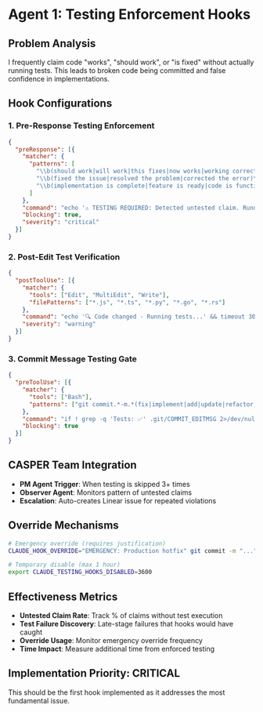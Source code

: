 # Agent 1: Testing Enforcement Hooks

## Problem Analysis
I frequently claim code "works", "should work", or "is fixed" without actually running tests. This leads to broken code being committed and false confidence in implementations.

## Hook Configurations

### 1. Pre-Response Testing Enforcement
```json
{
  "preResponse": [{
    "matcher": {
      "patterns": [
        "\\b(should work|will work|this fixes|now works|working correctly|successfully implemented|completed the implementation)\\b",
        "\\b(fixed the issue|resolved the problem|corrected the error)\\b",
        "\\b(implementation is complete|feature is ready|code is functional)\\b"
      ]
    },
    "command": "echo '⚠️ TESTING REQUIRED: Detected untested claim. Running verification...' && npm test || pytest || go test || cargo test || echo '❌ NO TESTS FOUND - Create tests before claiming success!'",
    "blocking": true,
    "severity": "critical"
  }]
}
```

### 2. Post-Edit Test Verification
```json
{
  "postToolUse": [{
    "matcher": {
      "tools": ["Edit", "MultiEdit", "Write"],
      "filePatterns": ["*.js", "*.ts", "*.py", "*.go", "*.rs"]
    },
    "command": "echo '🔍 Code changed - Running tests...' && timeout 30s npm test $(basename {CLAUDE_FILE_PATH}) 2>/dev/null || echo '⚠️ Tests incomplete/missing'",
    "severity": "warning"
  }]
}
```

### 3. Commit Message Testing Gate
```json
{
  "preToolUse": [{
    "matcher": {
      "tools": ["Bash"],
      "patterns": ["git commit.*-m.*(fix|implement|add|update|refactor)"]
    },
    "command": "if ! grep -q 'Tests: ✅' .git/COMMIT_EDITMSG 2>/dev/null; then echo '❌ BLOCKED: Add test results to commit message'; exit 1; fi",
    "blocking": true
  }]
}
```

## CASPER Team Integration
- **PM Agent Trigger**: When testing is skipped 3+ times
- **Observer Agent**: Monitors pattern of untested claims
- **Escalation**: Auto-creates Linear issue for repeated violations

## Override Mechanisms
```bash
# Emergency override (requires justification)
CLAUDE_HOOK_OVERRIDE="EMERGENCY: Production hotfix" git commit -m "..."

# Temporary disable (max 1 hour)
export CLAUDE_TESTING_HOOKS_DISABLED=3600
```

## Effectiveness Metrics
- **Untested Claim Rate**: Track % of claims without test execution
- **Test Failure Discovery**: Late-stage failures that hooks would have caught
- **Override Usage**: Monitor emergency override frequency
- **Time Impact**: Measure additional time from enforced testing

## Implementation Priority: CRITICAL
This should be the first hook implemented as it addresses the most fundamental issue.